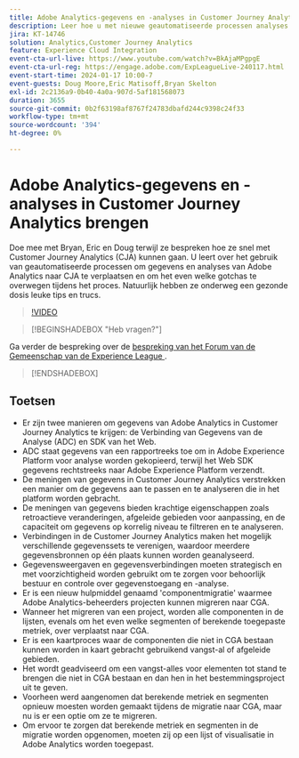 ```yaml
---
title: Adobe Analytics-gegevens en -analyses in Customer Journey Analytics brengen
description: Leer hoe u met nieuwe geautomatiseerde processen analyses en gegevens van Adobe Analytics naar Adobe Customer Journey Analytics kunt verplaatsen.
jira: KT-14746
solution: Analytics,Customer Journey Analytics
feature: Experience Cloud Integration
event-cta-url-live: https://www.youtube.com/watch?v=BkAjaMPgpgE
event-cta-url-reg: https://engage.adobe.com/ExpLeagueLive-240117.html
event-start-time: 2024-01-17 10:00-7
event-guests: Doug Moore,Eric Matisoff,Bryan Skelton
exl-id: 2c2136a9-0b40-4a0a-907d-5af181568073
duration: 3655
source-git-commit: 0b2f63198af8767f24783dbafd244c9398c24f33
workflow-type: tm+mt
source-wordcount: '394'
ht-degree: 0%

---
```


# Adobe Analytics-gegevens en -analyses in Customer Journey Analytics brengen

Doe mee met Bryan, Eric en Doug terwijl ze bespreken hoe ze snel met Customer Journey Analytics (CJA) kunnen gaan. U leert over het gebruik van geautomatiseerde processen om gegevens en analyses van Adobe Analytics naar CJA te verplaatsen en om het even welke gotchas te overwegen tijdens het proces. Natuurlijk hebben ze onderweg een gezonde dosis leuke tips en trucs.

>[!VIDEO](https://video.tv.adobe.com/v/3426778/?quality=12&learn=on)

>[!BEGINSHADEBOX  &quot;Heb vragen?&quot;]

Ga verder de bespreking over de [ bespreking van het Forum van de Gemeenschap van de Experience League ](https://experienceleaguecommunities.adobe.com/t5/adobe-analytics-discussions/experience-league-live-post-session-discussion-bringing-your/m-p/646093#M3582).

>[!ENDSHADEBOX]

## Toetsen

* Er zijn twee manieren om gegevens van Adobe Analytics in Customer Journey Analytics te krijgen: de Verbinding van Gegevens van de Analyse (ADC) en SDK van het Web.
* ADC staat gegevens van een rapportreeks toe om in Adobe Experience Platform voor analyse worden gekopieerd, terwijl het Web SDK gegevens rechtstreeks naar Adobe Experience Platform verzendt.
* De meningen van gegevens in Customer Journey Analytics verstrekken een manier om de gegevens aan te passen en te analyseren die in het platform worden gebracht.
* De meningen van gegevens bieden krachtige eigenschappen zoals retroactieve veranderingen, afgeleide gebieden voor aanpassing, en de capaciteit om gegevens op korrelig niveau te filtreren en te analyseren.
* Verbindingen in de Customer Journey Analytics maken het mogelijk verschillende gegevenssets te verenigen, waardoor meerdere gegevensbronnen op één plaats kunnen worden geanalyseerd.
* Gegevensweergaven en gegevensverbindingen moeten strategisch en met voorzichtigheid worden gebruikt om te zorgen voor behoorlijk bestuur en controle over gegevenstoegang en -analyse.
* Er is een nieuw hulpmiddel genaamd &#39;componentmigratie&#39; waarmee Adobe Analytics-beheerders projecten kunnen migreren naar CGA.
* Wanneer het migreren van een project, worden alle componenten in de lijsten, evenals om het even welke segmenten of berekende toegepaste metriek, over verplaatst naar CGA.
* Er is een kaartproces waar de componenten die niet in CGA bestaan kunnen worden in kaart gebracht gebruikend vangst-al of afgeleide gebieden.
* Het wordt geadviseerd om een vangst-alles voor elementen tot stand te brengen die niet in CGA bestaan en dan hen in het bestemmingsproject uit te geven.
* Voorheen werd aangenomen dat berekende metriek en segmenten opnieuw moesten worden gemaakt tijdens de migratie naar CGA, maar nu is er een optie om ze te migreren.
* Om ervoor te zorgen dat berekende metriek en segmenten in de migratie worden opgenomen, moeten zij op een lijst of visualisatie in Adobe Analytics worden toegepast.

